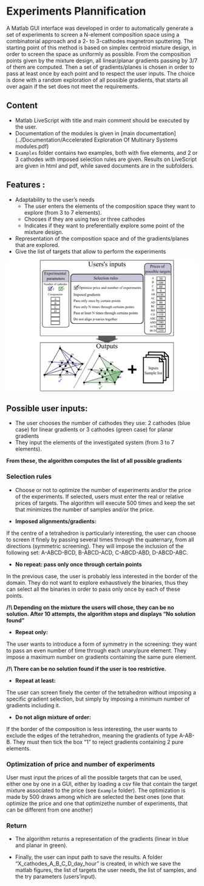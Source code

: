 # Experiments Plannification

A Matlab GUI interface was developed in order to automatically generate a set of experiments to screen a N-element composition space using a combinatorial approach and a 2- to 3-cathodes magnetron sputtering. The starting point of this method is based on simplex centroid mixture design, in order to screen the space as uniformly as possible. From the composition points given by the mixture design, all linear/planar gradients passing by 3/7 of them are computed. Then a set of gradients/planes is chosen in order to pass at least once by each point and to respect the user inputs. The choice is done with a random exploration of all possible gradients, that starts all over again if the set does not meet the requirements. 

## Content

* Matlab LiveScript with title and main comment should be executed by the user.
* Documentation of the modules is given in [main documentation](../Documentation/Accelerated Exploration Of Multinary Systems modules.pdf)
* `Examples` folder contains two examples, both with five elements, and 2 or 3 cathodes with imposed selection rules are given. Results on LiveScript are given in html and pdf, while saved documents are in the subfolders. 


## Features :
* Adaptability to the user’s needs
	* The user enters the elements of the composition space they want to explore (from 3 to 7 elements).
	* Chooses if they are using two or three cathodes
	* Indicates if they want to preferentially explore some point of the mixture design.
* Representation of the composition space and of the gradients/planes that are explored. 
* Give the list of targets that allow to perform the experiments

<p align="center"><img src="./Supplementary_Matlab_interface.png" width="800" ></p>

## Possible user inputs:
* The user chooses the number of cathodes they use: 2 cathodes (blue case) for linear gradients or 3 cathodes (green case) for planar gradients
* They input the elements of the investigated system (from 3 to 7 elements).

__From these, the algorithm computes the list of all possible gradients__

### Selection rules
* Choose or not to optimize the number of experiments and/or the price of the experiments. If selected, users must enter the real or relative prices of targets. The algorithm will execute 500 times and keep the set that minimizes the number of samples and/or the price. 

* __Imposed alignments/gradients:__ 

If the centre of a tetrahedron is particularly interesting, the user can choose to screen it finely by passing several times through the quaternary, from all directions (symmetric screening). They will impose the inclusion of the following set: A-ABCD-BCD, B-ABCD-ACD, C-ABCD-ABD, D-ABCD-ABC.

* __No repeat: pass only once through certain points__

In the previous case, the user is probably less interested in the border of the domain. They do not want to explore exhaustively the binaries, thus they can select all the binaries in order to pass only once by each of these points.

__/!\ Depending on the mixture the users will chose, they can be no solution. After 10 attempts, the algorithm stops and displays “No solution found”__

* __Repeat only:__

The user wants to introduce a form of symmetry in the screening: they want to pass an even number of time through each unary/pure element. They impose a maximum number on gradients containing the same pure element. 

 __/!\ There can be no solution found if the user is too restrictive.__

* __Repeat at least:__

The user can screen finely the center of the tetrahedron without imposing a specific gradient selection, but simply by imposing a minimum number of gradients including it. 

* __Do not align mixture of order:__

If the border of the composition is less interesting, the user wants to exclude the edges of the tetrahedron, meaning the gradients of type A-AB-B. They must then tick the box “1” to reject gradients containing 2 pure elements. 

### Optimization of price and number of experiments
User must input the prices of all the possible targets that can be used, either one by one in a GUI, either by loading a csv file that contain the target mixture associated to the price (see `Example` folder). The optimization is made by 500 draws among which are selected the best ones (one that optimize the price and one that optimizethe number of experiments, that can be different from one another)

### Return 

* The algorithm returns a representation of the gradients (linear in blue and planar in green). 

* Finally, the user can input path to save the results. A folder “X_cathodes_A_B_C_D_day_hour” is created, in which we save the matlab figures, the list of targets the user needs, the list of samples, and the try parameters (users’input).
 



